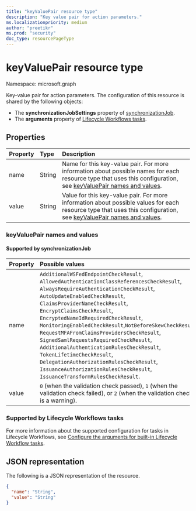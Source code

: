 ```yaml
---
title: "keyValuePair resource type"
description: "Key value pair for action parameters."
ms.localizationpriority: medium
author: "preetikr"
ms.prod: "security"
doc_type: resourcePageType
---
```


# keyValuePair resource type

Namespace: microsoft.graph

Key-value pair for action parameters. The configuration of this resource is shared by the following objects:
+ The **synchronizationJobSettings** property of [synchronizationJob](synchronization-synchronizationjob.md).
+ The **arguments** property of [Lifecycle Workflows tasks](identitygovernance-task.md).

## Properties

| Property     | Type        | Description |
|:-------------|:------------|:------------|
|name|String|Name for this key-value pair. For more information about possible names for each resource type that uses this configuration, see [keyValuePair names and values](#keyvaluepair-names-and-values).|
|value|String|Value for this key-value pair. For more information about possible values for each resource type that uses this configuration, see [keyValuePair names and values](#keyvaluepair-names-and-values).|

### keyValuePair names and values

#### Supported by synchronizationJob

| Property | Possible values |
|:-|:-|
| name | `AdditionalWSFedEndpointCheckResult`,  `AllowedAuthenticationClassReferencesCheckResult`, `AlwaysRequireAuthenticationCheckResult`,   `AutoUpdateEnabledCheckResult`, `ClaimsProviderNameCheckResult`, `EncryptClaimsCheckResult`,  `EncryptedNameIdRequiredCheckResult`, `MonitoringEnabledCheckResult`,`NotBeforeSkewCheckResult`,  `RequestMFAFromClaimsProvidersCheckResult`, `SignedSamlRequestsRequiredCheckResult`, `AdditionalAuthenticationRulesCheckResult`, `TokenLifetimeCheckResult`,  `DelegationAuthorizationRulesCheckResult`, `IssuanceAuthorizationRulesCheckResult`, `IssuanceTransformRulesCheckResult`. |
| value | `0` (when the validation check passed), `1` (when the validation check failed), or `2` (when the validation check is a warning). |

### Supported by Lifecycle Workflows tasks

For more information about the supported configuration for tasks in Lifecycle Workflows, see [Configure the arguments for built-in Lifecycle Workflow tasks](/graph/identitygovernance-lifecycleworkflows-task-arguments).


## JSON representation

The following is a JSON representation of the resource.

<!-- {
  "blockType": "resource",
  "optionalProperties": [

  ],
  "@odata.type": "microsoft.graph.keyValuePair",
  "baseType": null
}-->

```json
{
  "name": "String",
  "value": "String"
}
```

<!-- uuid: 16cd6b66-4b1a-43a1-adaf-3a886856ed98
2019-02-04 14:57:30 UTC -->
<!-- {
  "type": "#page.annotation",
  "description": "keyValuePair resource",
  "keywords": "",
  "section": "documentation",
  "tocPath": ""
}-->

